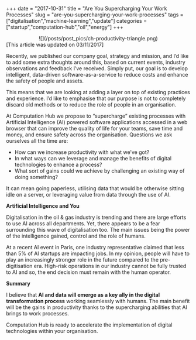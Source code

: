 +++ 
date = "2017-10-31"
title = "Are You Supercharging Your Work Processes"
slug = "are-you-supercharging-your-work-processes"
tags = ["digitalisation","machine-learning","update"]
categories = ["startup","computation-hub","oil","energy"]
+++
<center>
![](/posts/post_pics/ch-productivity-triangle.png)
</center>
[This article was updated on 03/11/2017]

Recently, we published our company goal, strategy and mission, and I’d like to add some extra thoughts around this, based on current events, industry observations and feedback I’ve received.
Simply put, our goal is to develop intelligent, data-driven software-as-a-service to reduce costs and enhance the safety of people and assets.

This means that we are looking at adding a layer on top of existing practices and experience. I’d like to emphasise that our purpose is not to completely discard old methods or to reduce the role of people in an organisation.

At Computation Hub we propose to “supercharge” existing processes with Artificial Intelligence (AI) powered software applications accessed in a web browser that can improve the quality of life for your teams, save time and money, and ensure safety across the organisation. Questions we ask ourselves all the time are:

* How can we increase productivity with what we’ve got?
* In what ways can we leverage and manage the benefits of digital technologies to enhance a process?
* What sort of gains could we achieve by challenging an existing way of doing something?

It can mean going paperless, utilising data that would be otherwise sitting idle on a server, or leveraging value from data through the use of AI.

**Artificial Intelligence and You**

Digitalisation in the oil & gas industry is trending and there are large efforts to use AI across all departments. Yet, there appears to be a fear surrounding this wave of digitalisation too. The main issues being the power of the intelligence gained, control and the role of humans.

At a recent AI event in Paris, one industry representative claimed that less than 5% of AI startups are impacting jobs. In my opinion, people will have to play an increasingly stronger role in the future compared to the pre-digitisation era. High-risk operations in our industry cannot be fully trusted to AI and so, the end decision must remain with the human operator. 

**Summary**

I believe that **AI and data will emerge as a key ally in the digital transformation process** working seamlessly with humans. The main benefit will be the gains in productivity thanks to the supercharging abilities that AI brings to work processes.

Computation Hub is ready to accelerate the implementation of digital technologies within your organisation. 